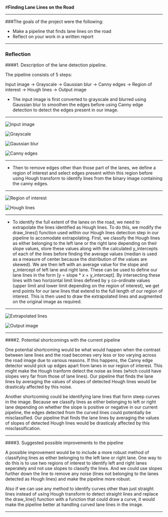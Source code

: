 #**Finding Lane Lines on the Road** 

---

###The goals of the project were the following:

  * Make a pipeline that finds lane lines on the road
  * Reflect on your work in a written report


[//]: # (Image References)

[image0]: ./test_images/solidWhiteRight.jpg "Input image"
[image1]: ./test_images/gray.jpeg "Grayscale"
[image2]: ./test_images/gaussian_blur.jpeg "Gaussian blur"
[image3]: ./test_images/edges.jpeg "Canny edges" 
[image4]: ./test_images/lane_region_edges.jpeg "Region of interest"
[image5]: ./test_images/hough_lines.jpeg "Hough Lines"
[image6]: ./test_images/extrapolated_lines.jpeg "Extrapolated Lines"
[image7]: ./test_images/final.jpeg "Output image"

---

### Reflection

####1. Description of the lane detection pipeline.

The pipeline consists of 5 steps:

Input image -> Grayscale -> Gaussian blur -> Canny edges -> Region of interest -> Hough lines -> Output image 

  * The input image is first converted to grayscale and blurred using Gaussian blur to smoothen the edges before using Canny edge detection to detect the edges present in our image. 

---

![Input image][image0]

![Grayscale][image1]

![Gaussian blur][image2]

![Canny edges][image3]

---

  * Then to remove edges other than those part of the lanes, we define a region of interest and select edges present within this region before using Hough transform to identify lines from the binary image containing the canny edges.

---

![Region of interest][image4]

![Hough lines][image5]

---

  * To identify the full extent of the lanes on the road, we need to extrapolate the lines identified as Hough lines. To do this, we modify the draw_lines() function used within our Hough lines detection step in our pipeline to accomodate extrapolating. First, we classify the Hough lines as either belonging to the left lane or the right lane depending on their slope values, store these values along with the calculated y_intercepts of each of the lines before finding the average values (median is used as a measure of center because the distribution of the values are skewed). We are then left with an average value for the slope and y_intercept of left lane and right lane. These can be used to define our lane lines in the form [y = slope * x + y_intercept]. By intersecting these lines with two horizontal limit lines defined by y co-ordinate values (upper limit and lower limit depending on the region of interest), we get end points for our lane lines that extend to the full length of our region of interest. This is then used to draw the extrapolated lines and augmented on the original image as required.

---

![Extrapolated lines][image6]

![Output image][image7]

---

####2. Potential shortcomings with the current pipeline

One potential shortcoming would be what would happen when the contrast between lane lines and the road becomes very less or too varying across the road image due to various reasons. If this happens, the Canny edge detector would pick up edges apart from lanes in our region of interest. This might make the Hough tranform detect the noise as lines (which could have slopes very far from those of lane lines). Our pipeline that finds the lane lines by averaging the values of slopes of detected Hough lines would be drasticaly affected by this noise.

Another shortcoming could be identifying lane lines that form steep curves in the image. Because we classify lines as either belonging to left or right lane depending on whether the slope is positive or negative in our current pipeline, the edges detected from the curved lines could potentially be misclassified. Our pipeline that finds the lane lines by averaging the values of slopes of detected Hough lines would be drasticaly affected by this misclassification.

---

####3. Suggested possible improvements to the pipeline

A possible improvement would be to include a more robust method of classifying lines as either belonging to the left lane or right lane. One way to do this is to use two regions of interest to identify left and right lanes seperately and not use slopes to classify the lines. And we could use slopes further down the line to remove any noise (lines not belonging to the lanes detected as Hough lines) and make the pipeline more robust. 

Also if we can use any method to identify curves other than just straight lines instead of using Hough transform to detect straight lines and replace the draw_line() function with a function that could draw a curve, it would make the pipeline better at handling curved lane lines in the image.

---